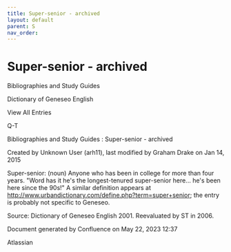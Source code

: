 ```yaml
---
title: Super-senior - archived
layout: default
parent: S
nav_order:
---
```


# Super-senior - archived

Bibliographies and Study Guides

Dictionary of Geneseo English

View All Entries

Q-T

Bibliographies and Study Guides : Super-senior - archived

Created by  Unknown User (arh11), last modified by  Graham Drake on Jan 14, 2015

Super-senior: (noun) Anyone who has been in college for more than four years.  &quot;Word has it he's the longest-tenured super-senior here... he's been here since the 90s!&quot;  A similar definition appears at http://www.urbandictionary.com/define.php?term=super+senior; the entry is probably not specific to Geneseo.

Source: Dictionary of Geneseo English 2001. Reevaluated by ST in 2006.

Document generated by Confluence on May 22, 2023 12:37

Atlassian
